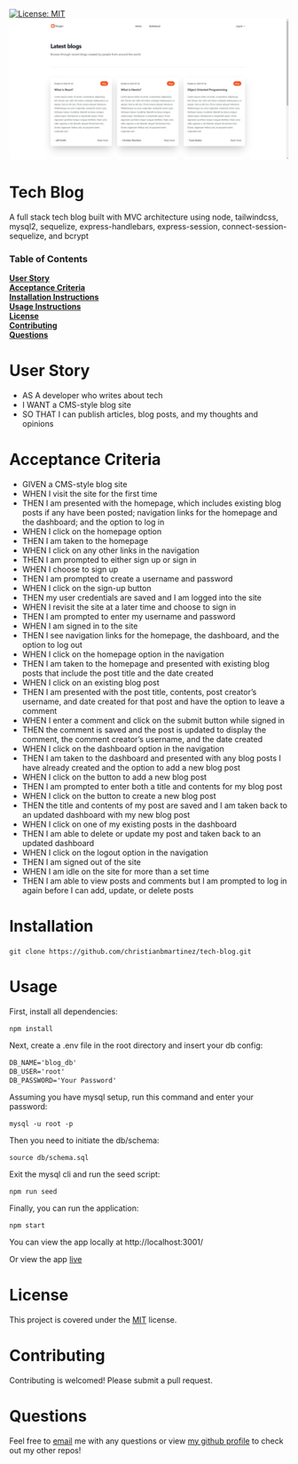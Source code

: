 [![License: MIT](https://img.shields.io/badge/License-MIT-blue.svg)](https://opensource.org/licenses/MIT)
![alt text](https://github.com/christianbmartinez/tech-blog/blob/main/public/assets/img/techblog.jpg)

# Tech Blog

A full stack tech blog built with MVC architecture using node, tailwindcss, mysql2, sequelize, express-handlebars, express-session, connect-session-sequelize, and bcrypt

### Table of Contents

**[User Story](#user-story)**<br>
**[Acceptance Criteria](#acceptance-criteria)**<br>
**[Installation Instructions](#installation)**<br>
**[Usage Instructions](#usage)**<br>
**[License](#license)**<br>
**[Contributing](#contributing)**<br>
**[Questions](#questions)**<br>

# User Story

- AS A developer who writes about tech
- I WANT a CMS-style blog site
- SO THAT I can publish articles, blog posts, and my thoughts and opinions

# Acceptance Criteria

- GIVEN a CMS-style blog site
- WHEN I visit the site for the first time
- THEN I am presented with the homepage, which includes existing blog posts if any have been posted; navigation links for the homepage and the dashboard; and the option to log in
- WHEN I click on the homepage option
- THEN I am taken to the homepage
- WHEN I click on any other links in the navigation
- THEN I am prompted to either sign up or sign in
- WHEN I choose to sign up
- THEN I am prompted to create a username and password
- WHEN I click on the sign-up button
- THEN my user credentials are saved and I am logged into the site
- WHEN I revisit the site at a later time and choose to sign in
- THEN I am prompted to enter my username and password
- WHEN I am signed in to the site
- THEN I see navigation links for the homepage, the dashboard, and the option to log out
- WHEN I click on the homepage option in the navigation
- THEN I am taken to the homepage and presented with existing blog posts that include the post title and the date created
- WHEN I click on an existing blog post
- THEN I am presented with the post title, contents, post creator’s username, and date created for that post and have the option to leave a comment
- WHEN I enter a comment and click on the submit button while signed in
- THEN the comment is saved and the post is updated to display the comment, the comment creator’s username, and the date created
- WHEN I click on the dashboard option in the navigation
- THEN I am taken to the dashboard and presented with any blog posts I have already created and the option to add a new blog post
- WHEN I click on the button to add a new blog post
- THEN I am prompted to enter both a title and contents for my blog post
- WHEN I click on the button to create a new blog post
- THEN the title and contents of my post are saved and I am taken back to an updated dashboard with my new blog post
- WHEN I click on one of my existing posts in the dashboard
- THEN I am able to delete or update my post and taken back to an updated dashboard
- WHEN I click on the logout option in the navigation
- THEN I am signed out of the site
- WHEN I am idle on the site for more than a set time
- THEN I am able to view posts and comments but I am prompted to log in again before I can add, update, or delete posts

# Installation

`git clone https://github.com/christianbmartinez/tech-blog.git`

# Usage

First, install all dependencies:

```
npm install
```

Next, create a .env file in the root directory and insert your db config:

```
DB_NAME='blog_db'
DB_USER='root'
DB_PASSWORD='Your Password'
```

Assuming you have mysql setup, run this command and enter your password:

```
mysql -u root -p
```

Then you need to initiate the db/schema:

```
source db/schema.sql
```

Exit the mysql cli and run the seed script:

```
npm run seed
```

Finally, you can run the application:

```
npm start
```

You can view the app locally at http://localhost:3001/

Or view the app [live](https://guarded-ocean-61686-3600ffdf6cf0.herokuapp.com/)

# License

This project is covered under the [MIT](https://opensource.org/licenses/MIT) license.

# Contributing

Contributing is welcomed! Please submit a pull request.

# Questions

Feel free to [email](mailto:hello@christianbmartinez.com?subject=[GitHub]%20Tech%20Blog) me with any questions or view [my github profile](https://github.com/christianbmartinez) to check out my other repos!
